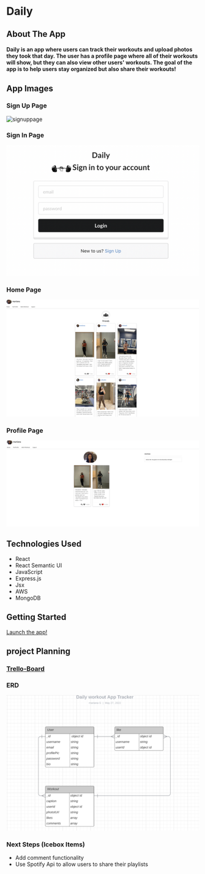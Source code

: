 # Daily

## About The App
#### Daily is an app where users can track their workouts and upload photos they took that day. The user has a profile page where all of their workouts will show, but they can also view other users' workouts. The goal of the app is to help users stay organized but also share their workouts!

## App Images
### Sign Up Page
![signuppage](/public/images/signuppage.png)

### Sign In Page
![signinpage](/public/images/signin.png)

### Home Page
![homepage](/public/images/homepage.png)

### Profile Page
![profilepage](/public/images/profilepage.png)

## Technologies Used 
* React
* React Semantic UI
* JavaScript
* Express.js
* Jsx
* AWS
* MongoDB

## Getting Started
[Launch the app!](https://dailyworkouts.herokuapp.com/)

## project Planning
### [Trello-Board](https://trello.com/b/QiHteOSt/project-4-workouttracker)

### ERD
![ERD](/public/images/ERD.png)

### Next Steps (Icebox Items)
* Add comment functionality
* Use Spotify Api to allow users to share their playlists